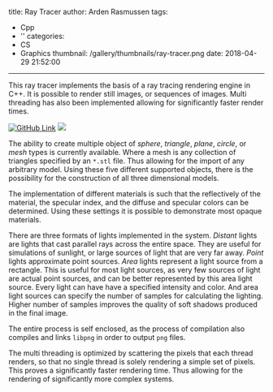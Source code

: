 title: Ray Tracer
author: Arden Rasmussen
tags:
  - Cpp
  - ''
categories:
  - CS
  - Graphics
thumbnail: /gallery/thumbnails/ray-tracer.png
date: 2018-04-29 21:52:00
---
This ray tracer implements the basis of a ray tracing rendering engine in C++.  It is possible to render still images, or sequences of images. Multi threading has also been implemented allowing for significantly faster render times.


[![GitHub Link](https://img.shields.io/badge/Github-Ray_Tracer-blue.svg?style=for-the-badge)](https://github.com/LuxAtrumStudio/RayTracer) ![](https://img.shields.io/github/repo-size/LuxAtrumStudio/RayTracer.svg?style=for-the-badge)

<!-- more -->

The ability to create multiple object of *sphere*, *triangle*, *plane*, *circle*, or *mesh* types is currently available. Where a mesh is any collection of triangles specified by an ``*.stl`` file. Thus allowing for the import of any arbitrary model. Using these five different supported objects, there is the possibility for the construction of all three dimensional models.

The implementation of different materials is such that the reflectively of the material, the specular index, and the diffuse and specular colors can be determined. Using these settings it is possible to demonstrate most opaque materials.

There are three formats of lights implemented in the system. *Distant* lights are lights that cast parallel rays across the entire space. They are useful for simulations of sunlight, or large sources of light that are very far away.  *Point* lights approximate point sources. *Area* lights represent a light source from a rectangle. This is useful for most light sources, as very few sources of light are actual point sources, and can be better represented by this area light source. Every light can have have a specified intensity and color. And area light sources can specify the number of samples for calculating the lighting. Higher number of samples improves the quality of soft shadows produced in the final image.

The entire process is self enclosed, as the process of compilation also compiles and links ``libpng`` in order to output ``png`` files.

The multi threading is optimized by scattering the pixels that each thread renders, so that no single thread is solely rendering a simple set of pixels.  This proves a significantly faster rendering time. Thus allowing for the rendering of significantly more complex systems.
